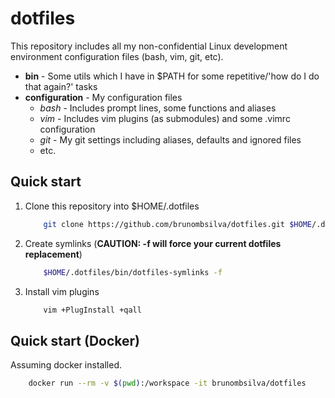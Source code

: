 # dotfiles

This repository includes all my non-confidential Linux development environment configuration files (bash, vim, git, etc).

 - **bin** - Some utils which I have in $PATH for some repetitive/'how do I do that again?' tasks
 - **configuration** - My configuration files
	 - _bash_ - Includes prompt lines, some functions and aliases
	- _vim_ - Includes vim plugins (as submodules) and some .vimrc configuration
	- _git_ - My git settings including aliases, defaults and ignored files
	- etc.

## Quick start

1. Clone this repository into $HOME/.dotfiles

    ```bash
        git clone https://github.com/brunombsilva/dotfiles.git $HOME/.dotfiles
    ```

1. Create symlinks (**CAUTION: -f will force your current dotfiles replacement**)

    ```bash
        $HOME/.dotfiles/bin/dotfiles-symlinks -f
    ```

1. Install vim plugins

    ```bash
        vim +PlugInstall +qall
    ```

## Quick start (Docker)

Assuming docker installed.

```bash
	docker run --rm -v $(pwd):/workspace -it brunombsilva/dotfiles
```
